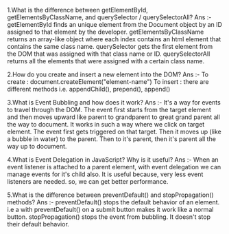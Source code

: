 1.What is the difference between getElementById, getElementsByClassName, and querySelector / querySelectorAll?
Ans :- getElementById finds an unique element from the Document object by an ID assigned to that element by the developer.
getElementsByClassName returns an array-like object where each index contains an html element that contains the same class name. 
querySelector gets the first element from the DOM that was assigned with that class name or ID.
querySelectorAll returns all the elements that were assigned with a certain class name.

2.How do you create and insert a new element into the DOM?
Ans :- To create : document.createElement("element-name")
To insert : there are different methods i.e. appendChild(), prepend(), append()

3.What is Event Bubbling and how does it work?
Ans :- It's a way for events to travel through the DOM. The event first starts from the target element and then moves upward like parent to grandparent to great grand parent all the way to document.
It works in such a way where we click on target element.
The event first gets triggered on that target. 
Then it moves up (like a bubble in water) to the parent.
Then to it's parent, then it's parent all the way up to document.

4.What is Event Delegation in JavaScript? Why is it useful?
Ans :- When an event listener is attached to a parent element, with event delegation we can manage events for it's child also.
It is useful because, very less event listeners are needed. so, we can get better performance.

5.What is the difference between preventDefault() and stopPropagation() methods?
Ans :- preventDefault() stops the default behavior of an element. i.e a with preventDefault() on a submit button makes it work like a normal button.
 stopPropagation() stops the event from bubbling. It doesn't stop their default behavior.